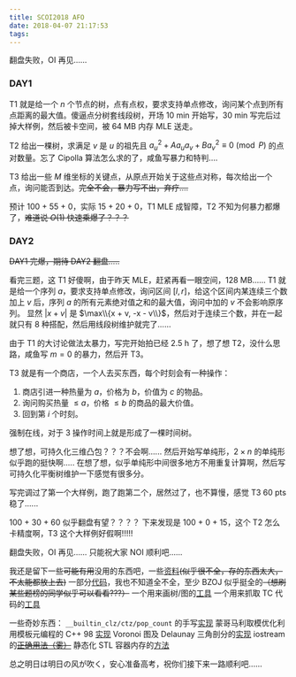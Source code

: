 ```yaml
---
title: SCOI2018 AFO
date: 2018-04-07 21:17:53
tags:
---
```

翻盘失败，OI 再见......
<!-- more -->

### DAY1
T1 就是给一个 $n$ 个节点的树，点有点权，要求支持单点修改，询问某个点到所有点距离的最大值。傻逼点分树套线段树，开场 10 min 开始写，30 min 写完后过掉大样例，然后被卡空间，被 64 MB 内存 MLE 送走。

T2 给出一棵树，求满足 $v$ 是 $u$ 的祖先且 $a_u ^ 2 + A a_u a_v + B a_v ^ 2 \equiv 0 \pmod P$ 的点对数量。忘了 Cipolla 算法怎么求的了，咸鱼写暴力和特判....

T3 给出一些 $M$ 维坐标的关键点，从原点开始关于这些点对称，每次给出一个点，询问能否到达。~~完全不会，暴力写不出，弃疗....~~

预计 100 + 55 + 0，实际 15 + 20 + 0，T1 MLE 成智障，T2 不知为何暴力都爆了，~~难道说 $O(1)$ 快速乘爆了？？？~~

### DAY2
~~DAY1 完爆，期待 DAY2 翻盘.....~~

看完三题，这 T1 好傻啊，由于昨天 MLE，赶紧再看一眼空间，128 MB......
T1 就是给一个序列 $a$，要求支持单点修改，询问区间 $[l, r]$，给这个区间内某连续三个数加上 $v$ 后，序列 $a$ 的所有元素绝对值之和的最大值，询问中加的 $v$ 不会影响原序列。
显然 $|x + v|$ 是 $\max\\{x + v, -x - v\\}$，然后对于连续三个数，并在一起就只有 $8$ 种搭配，然后用线段树维护就完了......

由于 T1 的大讨论做法太暴力，写完开始拍已经 2.5 h 了，想了想 T2，没什么思路，咸鱼写 $m = 0$ 的暴力，然后开 T3。

T3 就是有一个商店，一个人去买东西，每个时刻会有一种操作：
1. 商店引进一种热量为 $a$，价格为 $b$，价值为 $c$ 的物品。
2. 询问购买热量 $\leq a$，价格 $\leq b$ 的商品的最大价值。
3. 回到第 $i$ 个时刻。

强制在线，对于 $3$ 操作时间上就是形成了一棵时间树。

想了想，可持久化三维凸包？？？不会啊......
然后开始写单纯形，$2 \times n$ 的单纯形似乎跑的挺快啊.....
在想了想，似乎单纯形中间很多地方不用重复计算啊，然后写可持久化平衡树维护一下感觉有很多分。

写完调过了第一个大样例，跑了跑第二个，居然过了，也不算慢，感觉 T3 60 pts 稳了......

100 + 30 + 60 似乎翻盘有望？？？？
下来发现是 100 + 0 + 15，这个 T2 怎么卡精度啊，T3 这个大样例好假啊!!!!!

翻盘失败，OI 再见......
只能祝大家 NOI 顺利吧......


我还是留下一些~~可能有用~~没用的东西吧，一些[资料](https://files.xehoth.cc)~~(似乎很不全，存的东西太大，不太能都放上去)~~
一部分[代码](https://github.com/xehoth/OnlineJudgeCodes)，我也不知道全不全，至少 BZOJ 似乎挺全的~~（想刷某些题榜的同学似乎可以看看???）~~
一个用来画树/图的[工具](https://github.com/xehoth/VisualGraphviz)
一个用来抓取 TC 代码的[工具](https://github.com/xehoth/TopCoderHackHelper)

一些奇妙东西：
`__builtin_clz/ctz/pop_count` 的手写[实现](https://github.com/neko-para/bit)
蒙哥马利取模优化利用模板元编程的 C++ 98 [实现](https://github.com/xehoth/OnlineJudgeCodes/blob/master/SuperOJ/p2103-%E5%91%BC%E5%90%B8%E5%86%B3%E5%AE%9A-%E6%89%A9%E5%B1%95%E5%9F%83%E7%AD%9B%2B%E8%87%AA%E7%84%B6%E6%95%B0%E5%B9%82%E5%92%8C%2B%E5%8F%96%E6%A8%A1%E4%BC%98%E5%8C%96.cpp)
Voronoi 图及 Delaunay 三角剖分的[实现](/CodeVs-2819/)
iostream 的~~[正确用法（雾）](/streambuf-optimize-iostream/)~~
静态化 STL 容器内存的[方法](/Technology-STL-Static-Memory/)


总之明日は明日の风が吹く，安心准备高考，祝你们接下来一路顺利吧......